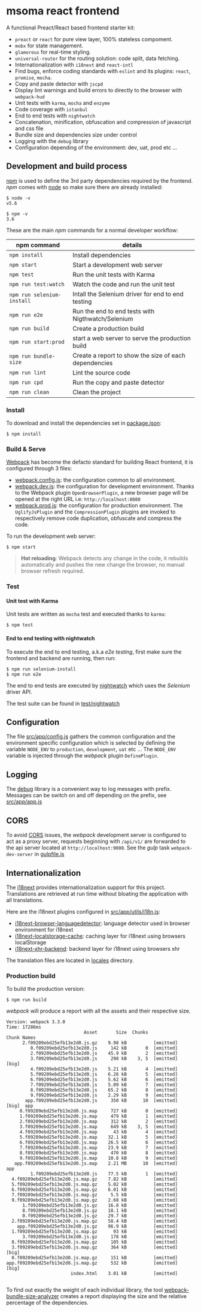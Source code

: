 # msoma react frontend

A functional Preact/React based frontend starter kit:

* `preact` or `react` for pure view layer, 100% stateless compoment.  
* `mobx` for state management.
* `glamorous` for real-time styling.
* `universal-router` for the routing solution: code split, data fetching. 
* Internationalization with `i18next` and `react-intl`
* Find bugs, enforce coding standards with `eslint` and its plugins: `react`, `promise`, `mocha`.
* Copy and paste detector with `jscpd`
* Display lint warnings and build errors to directly to the browser with `webpack-hud`
* Unit tests with `karma`, `mocha` and `enzyme`
* Code coverage with `istanbul`
* End to end tests with `nightwatch`
* Concatenation, minification, obfuscation and compression of javascript and css file
* Bundle size and dependencies size under control
* Logging with the `debug` library
* Configuration depending of the environment: dev, uat, prod etc ...

## Development and build process

[npm](https://www.npmjs.com/) is used to define the 3rd party dependencies required by the frontend. *npm* comes with [node](https://nodejs.org) so make sure there are already installed:

    $ node -v
    v5.6

    $ npm -v
    3.6

These are the main *npm* commands for a normal developer workflow:

| npm command    | details  |
|----------------|----------|
| `npm install`  | Install dependencies  |
| `npm start`    | Start a development web server  |
| `npm test`     |  Run the unit tests with Karma |
| `npm run test:watch` |  Watch the code and run the unit test |
| `npm run selenium-install`  |  Intall the Selenium driver for end to end testing |
| `npm run e2e`  |  Run the end to end tests with Nigthwatch/Selenium |
| `npm run build`| Create a production build  |
| `npm run start:prod`| start a web server to serve the production build  |
| `npm run bundle-size`| Create a report to show the size of each dependencies |
| `npm run lint`| Lint the source code |
| `npm run cpd`| Run the copy and paste detector |
| `npm run clean`| Clean the project |

### Install

To download and install the dependencies set in [package.json](package.json):

    $ npm install

### Build & Serve

[Webpack](https://webpack.github.io/) has become the defacto standard for building React frontend, it is configured through 3 files:

* [webpack.config.js](webpack.config.js): the configuration common to all environment.
* [webpack.dev.js](webpack.dev.js): the configuration for development environment. Thanks to the Webpack plugin `OpenBrowserPlugin`, a new browser page will be opened at the right URL i.e: `http://localhost:8080`
* [webpack.prod.js](webpack.prod.js): the configuration for production environment. The `UglifyJsPlugin` and the `CompressionPlugin` plugins are invoked to respectively remove code duplication, obfuscate and compress the code.

To run the development web server:

    $ npm start

> **Hot reloading**: Webpack detects any change in the code, it rebuilds automatically and pushes the new change the browser, no manual browser refresh required.

### Test

#### Unit test with Karma

Unit tests are written as `mocha` test and executed thanks to `karma`:

    $ npm test

#### End to end testing with nightwatch

To execute the end to end testing, a.k.a _e2e testing_, first make sure the frontend and backend are running, then run:

    $ npm run selenium-install
    $ npm run e2e

The end to end tests are executed by [nightwatch](http://nightwatchjs.org/) which uses the *Selenium* driver API.

The test suite can be found in [test/nightwatch](test/nightwatch)

## Configuration

The file [src/app/config.js](src/app/config.js) gathers the common configuration and the environment specific configuration which is selected by defining the variable `NODE_ENV` to `production`, `development`, `uat` etc ...
The `NODE_ENV` variable is injected through the *webpack* plugin `DefinePlugin`.

## Logging

The [debug](https://github.com/visionmedia/debug) library is a convenient way to log messages with prefix.
Messages can be switch on and off depending on the prefix, see [src/app/app.js](src/app/app.js)

## CORS

To avoid [CORS](https://en.wikipedia.org/wiki/Cross-origin_resource_sharing) issues, the *webpack* development server is configured to act as a proxy server, requests beginning with `/api/v1/` are forwarded to the api server located at `http://localhost:9000`. See the *gulp* task `webpack-dev-server` in [gulpfile.js](gulpfile.js)

## Internationalization

The [i18next](http://i18next.com/) provides internationalization support for this project. Translations are retrieved at run time without bloating the application with all translations.

Here are the i18next plugins configured in [src/app/utils/i18n.js](src/app/utils/i18n.js):

* [i18next-browser-languagedetector](https://github.com/i18next/i18next-browser-languageDetector): language detector used in browser environment for i18next
* [i18next-localstorage-cache](https://github.com/i18next/i18next-localStorage-cache): caching layer for i18next using browsers localStorage
* [i18next-xhr-backend](https://github.com/i18next/i18next-xhr-backend): backend layer for i18next using browsers xhr

The translation files are located in [locales](locales) directory.

### Production build

To build the production version:

    $ npm run build

*webpack* will produce a report with all the assets and their respective size.

```
Version: webpack 3.3.0
Time: 17286ms
                             Asset       Size  Chunks                    Chunk Names
      2.f09209ebd25efb13e2d0.js.gz    9.98 kB          [emitted]         
         0.f09209ebd25efb13e2d0.js     142 kB       0  [emitted]         
         2.f09209ebd25efb13e2d0.js    45.9 kB       2  [emitted]         
         3.f09209ebd25efb13e2d0.js     298 kB    3, 5  [emitted]  [big]  
         4.f09209ebd25efb13e2d0.js    5.21 kB       4  [emitted]         
         5.f09209ebd25efb13e2d0.js    6.26 kB       5  [emitted]         
         6.f09209ebd25efb13e2d0.js    5.62 kB       6  [emitted]         
         7.f09209ebd25efb13e2d0.js    5.09 kB       7  [emitted]         
         8.f09209ebd25efb13e2d0.js    65.2 kB       8  [emitted]         
         9.f09209ebd25efb13e2d0.js    2.29 kB       9  [emitted]         
       app.f09209ebd25efb13e2d0.js     350 kB      10  [emitted]  [big]  app
     0.f09209ebd25efb13e2d0.js.map     727 kB       0  [emitted]         
     1.f09209ebd25efb13e2d0.js.map     479 kB       1  [emitted]         
     2.f09209ebd25efb13e2d0.js.map     312 kB       2  [emitted]         
     3.f09209ebd25efb13e2d0.js.map     649 kB    3, 5  [emitted]         
     4.f09209ebd25efb13e2d0.js.map      43 kB       4  [emitted]         
     5.f09209ebd25efb13e2d0.js.map    32.1 kB       5  [emitted]         
     6.f09209ebd25efb13e2d0.js.map    26.5 kB       6  [emitted]         
     7.f09209ebd25efb13e2d0.js.map    23.9 kB       7  [emitted]         
     8.f09209ebd25efb13e2d0.js.map     470 kB       8  [emitted]         
     9.f09209ebd25efb13e2d0.js.map    10.8 kB       9  [emitted]         
   app.f09209ebd25efb13e2d0.js.map    2.21 MB      10  [emitted]         app
         1.f09209ebd25efb13e2d0.js    77.5 kB       1  [emitted]         
  4.f09209ebd25efb13e2d0.js.map.gz    7.82 kB          [emitted]         
  5.f09209ebd25efb13e2d0.js.map.gz    5.02 kB          [emitted]         
  6.f09209ebd25efb13e2d0.js.map.gz    6.01 kB          [emitted]         
  7.f09209ebd25efb13e2d0.js.map.gz     5.5 kB          [emitted]         
  9.f09209ebd25efb13e2d0.js.map.gz    2.68 kB          [emitted]         
      1.f09209ebd25efb13e2d0.js.gz    16.8 kB          [emitted]         
      8.f09209ebd25efb13e2d0.js.gz    18.1 kB          [emitted]         
      0.f09209ebd25efb13e2d0.js.gz    29.7 kB          [emitted]         
  2.f09209ebd25efb13e2d0.js.map.gz    58.4 kB          [emitted]         
    app.f09209ebd25efb13e2d0.js.gz    96.9 kB          [emitted]         
  1.f09209ebd25efb13e2d0.js.map.gz      93 kB          [emitted]         
      3.f09209ebd25efb13e2d0.js.gz     178 kB          [emitted]         
  8.f09209ebd25efb13e2d0.js.map.gz     105 kB          [emitted]         
  3.f09209ebd25efb13e2d0.js.map.gz     364 kB          [emitted]  [big]  
  0.f09209ebd25efb13e2d0.js.map.gz     151 kB          [emitted]         
app.f09209ebd25efb13e2d0.js.map.gz     532 kB          [emitted]  [big]  
                        index.html    3.01 kB          [emitted]         


```

To find out exactly the weight of each individual library, the tool [webpack-bundle-size-analyzer](https://github.com/robertknight/webpack-bundle-size-analyzer) creates a report displaying the size and the relative percentage of the dependencies.

